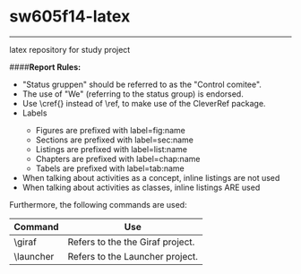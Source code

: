 sw605f14-latex
==============
___

latex repository for study project

####**Report Rules:**
<ul>
	<li>"Status gruppen" should be referred to as the "Control comitee".</li>
	<li>The use of "We" (referring to the status group) is endorsed.</li>
	<li>Use \cref{} instead of \ref, to make use of the CleverRef package.</li>
	<li>Labels</li>
	<ul>
		<li>Figures are prefixed with label=fig:name</li>
		<li>Sections are prefixed with label=sec:name</li>
		<li>Listings are prefixed with label=list:name</li>
		<li>Chapters are prefixed with label=chap:name</li>
		<li>Tabels are prefixed with label=tab:name</li>
	</ul>
	<li>When talking about activities as a concept, inline listings are not used</li>
	<li>When talking about activities as classes, inline listings ARE used</li>
</ul>

Furthermore, the following commands are used:

| Command| Use |
| ------------- | ----------- |
| \giraf      | Refers to the the Giraf project. |
| \launcher     |  Refers to the Launcher project.  |